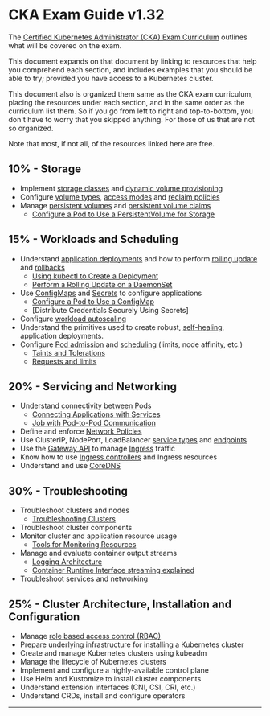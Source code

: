 # CKA Exam Guide v1.32

The [Certified Kubernetes Administrator (CKA) Exam Curriculum] outlines what
will be covered on the exam.

This document expands on that document by linking to resources that help you
comprehend each section, and includes examples that you should be able to try;
provided you have access to a Kubernetes cluster.

This document also is organized them same as the CKA exam curriculum, placing
the resources under each section, and in the same order as the curriculum list
them. So if you go from left to right and top-to-bottom, you don't have to
worry that you skipped anything. For those of us that are not so organized.

Note that most, if not all, of the resources linked here are free.

## 10% - Storage

* Implement [storage classes] and [dynamic volume provisioning]
* Configure [volume types], [access modes] and [reclaim policies]
* Manage [persistent volumes] and [persistent volume claims]
  * [Configure a Pod to Use a PersistentVolume for Storage]

## 15% - Workloads and Scheduling

* Understand [application deployments] and how to perform [rolling update] and [rollbacks]
  * [Using kubectl to Create a Deployment]
  * [Perform a Rolling Update on a DaemonSet]
* Use [ConfigMaps] and [Secrets] to configure applications
  * [Configure a Pod to Use a ConfigMap]
  * [Distribute Credentials Securely Using Secrets]
* Configure [workload autoscaling]
* Understand the primitives used to create robust, [self-healing], application
  deployments.
* Configure [Pod admission] and [scheduling] (limits, node affinity, etc.)
  * [Taints and Tolerations]
  * [Requests and limits]

## 20% - Servicing and Networking

* Understand [connectivity between Pods]
  * [Connecting Applications with Services]
  * [Job with Pod-to-Pod Communication]
* Define and enforce [Network Policies]
* Use ClusterIP, NodePort, LoadBalancer [service types] and [endpoints]
* Use the [Gateway API] to manage [Ingress] traffic
* Know how to use [Ingress controllers] and Ingress resources
* Understand and use [CoreDNS]

## 30% - Troubleshooting

* Troubleshoot clusters and nodes
  * [Troubleshooting Clusters]
* Troubleshoot cluster components
* Monitor cluster and application resource usage
  * [Tools for Monitoring Resources]
* Manage and evaluate container output streams
  * [Logging Architecture]
  * [Container Runtime Interface streaming explained]
* Troubleshoot services and networking

## 25% - Cluster Architecture, Installation and Configuration

* Manage [role based access control (RBAC)]
* Prepare underlying infrastructure for installing a Kubernetes cluster
* Create and manage Kubernetes clusters using kubeadm
* Manage the lifecycle of Kubernetes clusters
* Implement and configure a highly-available control plane
* Use Helm and Kustomize to install cluster components
* Understand extension interfaces (CNI, CSI, CRI, etc.)
* Understand CRDs, install and configure operators

---

[Certified Kubernetes Administrator (CKA) Exam Curriculum]: https://github.com/cncf/curriculum/blob/master/CKA_Curriculum_v1.32.pdf
[storage classes]: https://kubernetes.io/docs/concepts/storage/storage-classes/
[dynamic volume provisioning]: https://kubernetes.io/docs/concepts/storage/dynamic-provisioning/
[volume types]: https://kubernetes.io/docs/concepts/storage/volumes/#volume-types
[access modes]: https://kubernetes.io/docs/concepts/storage/persistent-volumes/#access-modes
[reclaim policies]: https://kubernetes.io/docs/concepts/storage/persistent-volumes/#reclaim-policy
[persistent volumes]: https://kubernetes.io/docs/concepts/storage/persistent-volumes/
[persistent volume claims]: https://kubernetes.io/docs/concepts/storage/persistent-volumes/#persistentvolumeclaims
[Configure a Pod to Use a PersistentVolume for Storage]: https://kubernetes.io/docs/tasks/configure-pod-container/configure-persistent-volume-storage/
[application deployments]: https://kubernetes.io/docs/concepts/workloads/controllers/deployment/
[Using kubectl to Create a Deployment]: https://kubernetes.io/docs/tutorials/kubernetes-basics/deploy-app/deploy-intro/
[rolling update]: https://kubernetes.io/docs/tutorials/kubernetes-basics/update/update-intro/
[rollbacks]: https://kubernetes.io/docs/concepts/workloads/controllers/deployment/#rolling-back-a-deployment
[Perform a Rolling Update on a DaemonSet]: https://kubernetes.io/docs/tasks/manage-daemon/update-daemon-set/
[ConfigMaps]: https://kubernetes.io/docs/concepts/configuration/configmap/
[Secrets]: https://kubernetes.io/docs/concepts/configuration/secret/
[Configure a Pod to Use a ConfigMap]: https://kubernetes.io/docs/tasks/configure-pod-container/configure-pod-configmap/
[Distribute Credentials Securely Using Secrets0]: https://kubernetes.io/docs/tasks/inject-data-application/distribute-credentials-secure/
[workload autoscaling]: http://kubernetes.io/docs/concepts/workloads/autoscaling/
[self-healing]: https://kubernetes.io/docs/concepts/architecture/self-healing/
[Pod admission]: https://kubernetes.io/docs/concepts/security/pod-security-admission/
[Taints and Tolerations]: https://kubernetes.io/docs/concepts/scheduling-eviction/taint-and-toleration/
[scheduling]: https://kubernetes.io/docs/concepts/scheduling-eviction/
[Requests and limits]: https://kubernetes.io/docs/concepts/configuration/manage-resources-containers/#requests-and-limits
[Job with Pod-to-Pod Communication]: https://kubernetes.io/docs/tasks/job/job-with-pod-to-pod-communication/
[Connecting Applications with Services]: https://kubernetes.io/docs/tutorials/services/connect-applications-service/
[connectivity between Pods]: https://kubernetes.io/docs/concepts/cluster-administration/networking/
[Network Policies]: http://kubernetes.io/docs/concepts/services-networking/network-policies/
[service types]: https://kubernetes.io/docs/concepts/services-networking/service/
[endpoints]: https://kubernetes.io/docs/concepts/services-networking/service/#endpoints
[Gateway API]: https://kubernetes.io/docs/concepts/services-networking/gateway/
[Ingress]: https://kubernetes.io/docs/concepts/services-networking/ingress/
[Ingress controllers]: https://kubernetes.io/docs/concepts/services-networking/ingress-controllers/
[CoreDNS]: https://kubernetes.io/docs/tasks/administer-cluster/coredns/
[Troubleshooting Clusters]: https://kubernetes.io/docs/tasks/debug/debug-cluster/
[role based access control (RBAC)]: https://kubernetes.io/docs/reference/access-authn-authz/rbac/
[Logging Architecture]: https://kubernetes.io/docs/concepts/cluster-administration/logging/
[Container Runtime Interface streaming explained]: https://kubernetes.io/blog/2024/05/01/cri-streaming-explained/
[Tools for Monitoring Resources]: https://kubernetes.io/docs/tasks/debug/debug-cluster/resource-usage-monitoring/
